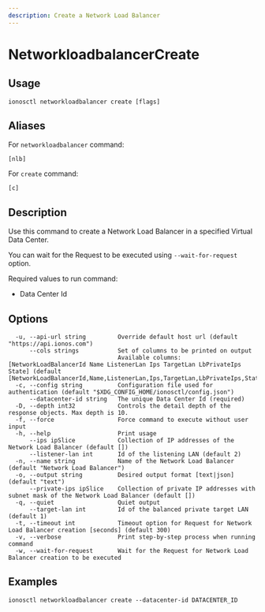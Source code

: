 ```yaml
---
description: Create a Network Load Balancer
---
```


# NetworkloadbalancerCreate

## Usage

```text
ionosctl networkloadbalancer create [flags]
```

## Aliases

For `networkloadbalancer` command:

```text
[nlb]
```

For `create` command:

```text
[c]
```

## Description

Use this command to create a Network Load Balancer in a specified Virtual Data Center.

You can wait for the Request to be executed using `--wait-for-request` option.

Required values to run command:

* Data Center Id

## Options

```text
  -u, --api-url string         Override default host url (default "https://api.ionos.com")
      --cols strings           Set of columns to be printed on output 
                               Available columns: [NetworkLoadBalancerId Name ListenerLan Ips TargetLan LbPrivateIps State] (default [NetworkLoadBalancerId,Name,ListenerLan,Ips,TargetLan,LbPrivateIps,State])
  -c, --config string          Configuration file used for authentication (default "$XDG_CONFIG_HOME/ionosctl/config.json")
      --datacenter-id string   The unique Data Center Id (required)
  -D, --depth int32            Controls the detail depth of the response objects. Max depth is 10.
  -f, --force                  Force command to execute without user input
  -h, --help                   Print usage
      --ips ipSlice            Collection of IP addresses of the Network Load Balancer (default [])
      --listener-lan int       Id of the listening LAN (default 2)
  -n, --name string            Name of the Network Load Balancer (default "Network Load Balancer")
  -o, --output string          Desired output format [text|json] (default "text")
      --private-ips ipSlice    Collection of private IP addresses with subnet mask of the Network Load Balancer (default [])
  -q, --quiet                  Quiet output
      --target-lan int         Id of the balanced private target LAN (default 1)
  -t, --timeout int            Timeout option for Request for Network Load Balancer creation [seconds] (default 300)
  -v, --verbose                Print step-by-step process when running command
  -w, --wait-for-request       Wait for the Request for Network Load Balancer creation to be executed
```

## Examples

```text
ionosctl networkloadbalancer create --datacenter-id DATACENTER_ID
```

